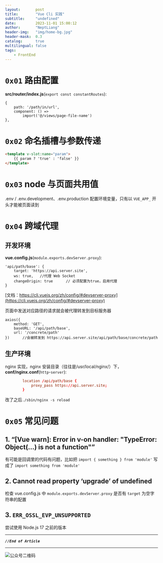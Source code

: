 ```yaml
---
layout:       post
title:        "Vue Cli 实践"
subtitle:     "undefined"
date:         2023-11-01 15:00:12
author:       "NeptLiang"
header-img:   "img/home-bg.jpg"
header-mask:  0.3
catalog:      true
multilingual: false
tags:
    - FrontEnd
---
```



# `0x01` 路由配置

**src/router/index.js**(`export const constantRoutes`):

```JS
{
    path: '/path/in/url',
    component: () =>
        import('@/views/page-file-name')
},
```


# `0x02` 命名插槽与参数传递

```HTML
<template v-slot:name="param">
    {{ param ? 'true' : 'false' }}
</template>
```


# `0x03` node 与页面共用值

.env / .env.development、.env.production 配置环境变量，只有以 `VUE_APP_` 开头才能被页面读到


# `0x04` 跨域代理

## 开发环境

**vue.config.js**(`module.exports.devServer.proxy`):

```JS
'api/path/base': {
    target: 'https://api.server.site',
    ws: true,   //代理 Web Socket
    changeOrigin: true      // 必须配置为true，启用代理
}
```

[文档：https://cli.vuejs.org/zh/config/#devserver-proxy](https://cli.vuejs.org/zh/config/#devserver-proxy)

页面中发送对应路径的请求就会被代理转发到目标服务器

```JS
axios({
    method: 'GET',
    baseURL: '/api/path/base',
    url: '/concrete/path'
})      //会被转发到 https://api.server.site/api/path/base/concrete/path
```

## 生产环境

nginx 实现，nginx 安装目录（往往是/usr/local/nginx/）下，**conf/nginx.conf**(`http`-`server`):

```conf
        location /api/path/base {
            proxy_pass https://api.server.site;
        }
```

改了之后`./sbin/nginx -s reload`


# `0x05` 常见问题

## 1. “[Vue warn]: Error in v-on handler: "TypeError: Object(...) is not a function"”

有可能是回调里的代码有问题，比如把 `import { something } from 'module'` 写成了 `import something from 'module'`

## 2. Cannot read property ‘upgrade’ of undefined

检查 vue.config.js 中 `module.exports.devServer.proxy` 是否有 `target` 为空字符串的配置

## 3. `ERR_OSSL_EVP_UNSUPPORTED`

尝试使用 Node.js 17 之前的版本

<!-- # `<a-modal/>`

* `destroy-on-cloes`
* `mask-closable`
* `@cancel`


# `<a-input/>`

* `v-decorator`
    * `id`
    * `options`
        * `initialValue`
* `disabled`
* `placeholder` -->


---

***`//End of Article`***

---


![公众号二维码](https://neptliang.github.io/img/Article/WeChatBlog.png)